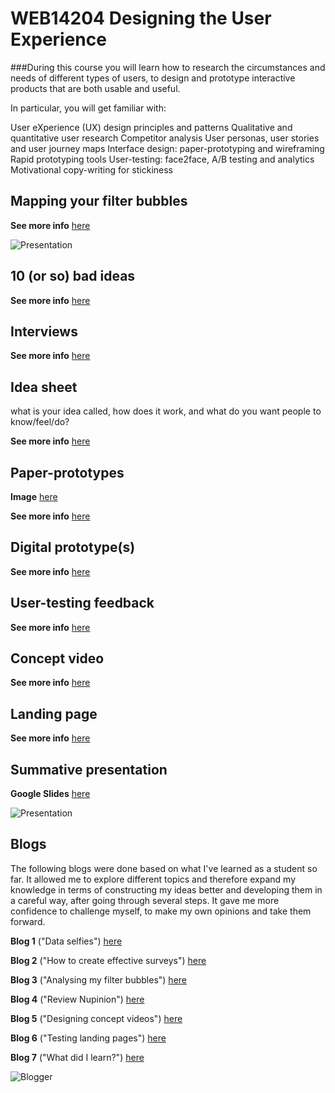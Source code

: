 # WEB14204 Designing the User Experience

###During this course you will learn how to research the circumstances and needs of different types of users, to design and prototype interactive products that are both usable and useful.

In particular, you will get familiar with:

User eXperience (UX) design principles and patterns
Qualitative and quantitative user research
Competitor analysis
User personas, user stories and user journey maps
Interface design: paper-prototyping and wireframing
Rapid prototyping tools
User-testing: face2face, A/B testing and analytics
Motivational copy-writing for stickiness

## Mapping your filter bubbles

**See more info** [here](http://imgur.com/hweOXHf)

![Presentation](https://cdn-images-1.medium.com/max/1200/0*v1aCMXoCJBzQz68K.)

## 10 (or so) bad ideas

**See more info** [here](https://docs.google.com/document/d/1JheVyM6iAZA_IzDM8ZrLc4mDbWGgsyP9nWXm_6CWv6g/edit?usp=sharing)


## Interviews

**See more info** [here](https://docs.google.com/document/d/1BsbljrmkyWVrnMbwX8K6Mf7h7hvIIzi5uMs4u62FS50/edit?usp=sharing)


## Idea sheet

what is your idea called, how does it work, and what do you want people to know/feel/do?

**See more info** [here](http://imgur.com/kdbTpc4)

## Paper-prototypes

**Image** [here](http://imgur.com/a/J7vhj)

**See more info** [here](https://youtu.be/0nfGtKZfgCE)

## Digital prototype(s)

**See more info** [here](https://invis.io/JDC3IRDQH)

## User-testing feedback

**See more info** [here](https://docs.google.com/document/d/1CP1RRasTfkzRZCOnIOvT0vztj2RkBMnTRWYnVbNE0P8/edit?usp=sharing)

## Concept video

**See more info** [here](https://spark.adobe.com/video/i1K2kLx4zhDI6)

## Landing page

**See more info** [here](http://imgur.com/CWO1WrN)

## Summative presentation

**Google Slides** [here](https://docs.google.com/presentation/d/10fMEZbKtlYACLX9eiGuzEVYki1278C1V8nSsChOd4i4/edit?usp=sharing)

![Presentation](http://www.teamlewis.com/uploads.com/2015/09/presentation-public-speaking-tips-.jpg)

## Blogs

The following blogs were done based on what I've learned as a student so far. It allowed me to explore different topics and therefore expand my knowledge in terms of constructing my ideas better and developing them in a careful way, after going through several steps. It gave me more confidence to challenge myself, to make my own opinions and take them forward.

**Blog 1** ("Data selfies") [here](https://medium.com/@itsfranhere/data-selfies-8ecb71d7ba71)

**Blog 2** ("How to create effective surveys") [here](https://medium.com/@itsfranhere/effective-surveys-72eecc6cc153)

**Blog 3** ("Analysing my filter bubbles") [here](https://medium.com/@itsfranhere/analysing-my-filter-bubbles-86829040e1dd)

**Blog 4** ("Review Nupinion") [here](https://medium.com/@itsfranhere/review-nupinion-b9db576b121e)

**Blog 5** ("Designing concept videos") [here](https://medium.com/@itsfranhere/designing-concept-videos-5ecfc8d85fab)

**Blog 6** ("Testing landing pages") [here](https://medium.com/@itsfranhere/testing-landing-pages-bc78ad991007)

**Blog 7** ("What did I learn?") [here](https://medium.com/@itsfranhere/what-did-i-learn-3f8201f7db78)

![Blogger](https://images.unsplash.com/1/type-away.jpg?ixlib=rb-0.3.5&q=80&fm=jpg&crop=entropy&cs=tinysrgb&s=232b979616b4ed59f15e324b7c153b2d)
